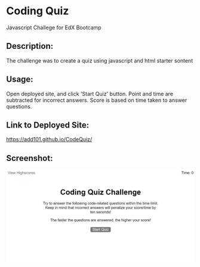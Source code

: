 # Coding Quiz
Javascript Challege for EdX Bootcamp

## Description:

The challenge was to create a quiz using javascript and html starter sontent

## Usage:

Open deployed site, and click 'Start Quiz' button. Point and time are subtracted for incorrect answers. Score is based on time taken to answer questions.

## Link to Deployed Site:

https://add101.github.io/CodeQuiz/

## Screenshot:

![my screenshot](assets/CodeQuiz-Screenshot.jpg)
